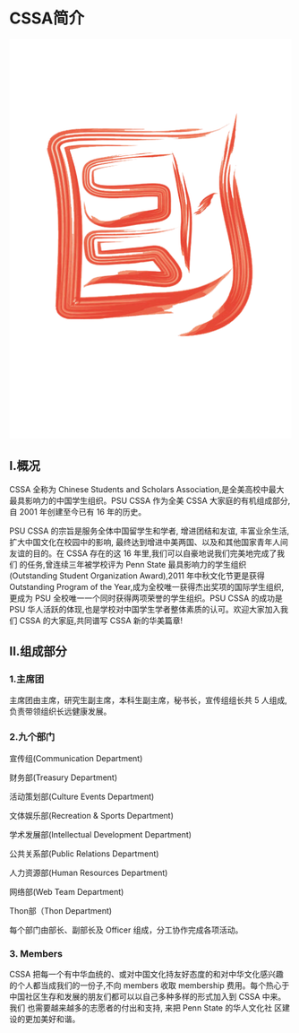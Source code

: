 # CSSA简介

![PSU CSSA](.gitbook/assets/m2w690hq92lt_h_large_611w_5f3d0005a5022f75.png)

## I.概况

  
CSSA 全称为 Chinese Students and Scholars Association,是全美高校中最大最具影响力的中国学生组织。PSU CSSA 作为全美 CSSA 大家庭的有机组成部分,自 2001 年创建至今已有 16 年的历史。

PSU CSSA 的宗旨是服务全体中国留学生和学者, 增进团结和友谊, 丰富业余生活, 扩大中国文化在校园中的影响, 最终达到增进中美两国、以及和其他国家青年人间 友谊的目的。在 CSSA 存在的这 16 年里,我们可以自豪地说我们完美地完成了我们 的任务,曾连续三年被学校评为 Penn State 最具影响力的学生组织\(Outstanding Student Organization Award\),2011 年中秋文化节更是获得 Outstanding Program of the Year,成为全校唯一获得杰出奖项的国际学生组织,更成为 PSU 全校唯一一个同时获得两项荣誉的学生组织。PSU CSSA 的成功是 PSU 华人活跃的体现,也是学校对中国学生学者整体素质的认可。欢迎大家加入我们 CSSA 的大家庭,共同谱写 CSSA 新的华美篇章!

## II.组成部分

### 1.主席团

主席团由主席，研究生副主席，本科生副主席，秘书长，宣传组组长共 5 人组成,负责带领组织长远健康发展。

### 2.九个部门

宣传组\(Communication Department\)

财务部\(Treasury Department\)

活动策划部\(Culture Events Department\) 

文体娱乐部\(Recreation & Sports Department\) 

学术发展部\(Intellectual Development Department\)

公共关系部\(Public Relations Department\)

人力资源部\(Human Resources Department\)

网络部\(Web Team Department\)

Thon部（Thon Department\)

每个部门由部长、副部长及 Officer 组成，分工协作完成各项活动。

### 3. Members

CSSA 把每一个有中华血统的、或对中国文化持友好态度的和对中华文化感兴趣 的个人都当成我们的一份子,不向 members 收取 membership 费用。每个热心于 中国社区生存和发展的朋友们都可以以自己多种多样的形式加入到 CSSA 中来。 我们 也需要越来越多的志愿者的付出和支持, 来把 Penn State 的华人文化社 区建设的更加美好和谐。




